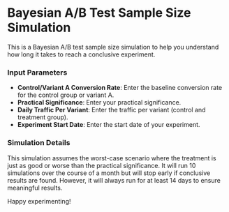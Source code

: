 # Bayesian A/B Test Sample Size Simulation

This is a Bayesian A/B test sample size simulation to help you understand how long it takes to reach a conclusive experiment.

### Input Parameters
- **Control/Variant A Conversion Rate**: Enter the baseline conversion rate for the control group or variant A.
- **Practical Significance**: Enter your practical significance.
- **Daily Traffic Per Variant**: Enter the traffic per variant (control and treatment group).
- **Experiment Start Date**: Enter the start date of your experiment.

### Simulation Details
This simulation assumes the worst-case scenario where the treatment is just as good or worse than the practical significance. It will run 10 simulations over the course of a month but will stop early if conclusive results are found. However, it will always run for at least 14 days to ensure meaningful results.

Happy experimenting!
